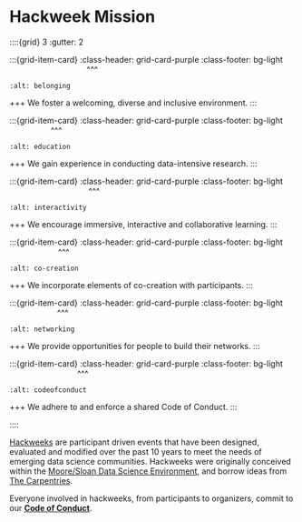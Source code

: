 # Hackweek Mission

::::{grid} 3
:gutter: 2

:::{grid-item-card}
:class-header: grid-card-purple
:class-footer: bg-light
**<span style='color:white'>Sense of Belonging</span>**
^^^
```{image} img/belonging.png
:alt: belonging
```
+++
We foster a welcoming, diverse and inclusive environment.
:::


:::{grid-item-card}
:class-header: grid-card-purple
:class-footer: bg-light
**<span style='color:white'>Education</span>**
^^^
```{image} img/education.png
:alt: education
```
+++
We gain experience in conducting data-intensive research.
:::


:::{grid-item-card}
:class-header: grid-card-purple
:class-footer: bg-light
**<span style='color:white'>Immersive Learning</span>**
^^^
```{image} img/interactivity.png
:alt: interactivity
```
+++
We encourage immersive, interactive and collaborative learning.
:::


:::{grid-item-card}
:class-header: grid-card-purple
:class-footer: bg-light
**<span style='color:white'>Co-creation</span>**
^^^
```{image} img/co-creation.png
:alt: co-creation
```
+++
We incorporate elements of co-creation with participants.
:::


:::{grid-item-card}
:class-header: grid-card-purple
:class-footer: bg-light
**<span style='color:white'>Networking</span>**
^^^
```{image} img/networking.png
:alt: networking
```
+++
We provide opportunities for people to build their networks.
:::


:::{grid-item-card}
:class-header: grid-card-purple
:class-footer: bg-light
**<span style='color:white'>Code of Conduct</span>**
^^^
```{image} img/CoC.png
:alt: codeofconduct
```
+++
We adhere to and enforce a shared Code of Conduct.
:::

::::


[Hackweeks](https://www.pnas.org/content/115/36/8872.short) are participant driven events that have been designed, evaluated and modified over the past 10 years to meet the needs of emerging data science communities. Hackweeks were originally conceived within the [Moore/Sloan Data Science Environment](http://msdse.org/), and borrow ideas from [The Carpentries](https://carpentries.org/).

Everyone involved in hackweeks, from participants to organizers, commit to our **[Code of Conduct](CoC)**.
